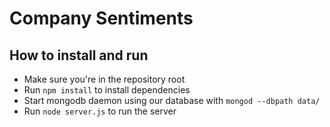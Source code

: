 # Company Sentiments

## How to install and run
- Make sure you're in the repository root
- Run `npm install` to install dependencies
- Start mongodb daemon using our database with `mongod --dbpath data/`
- Run `node server.js` to run the server
